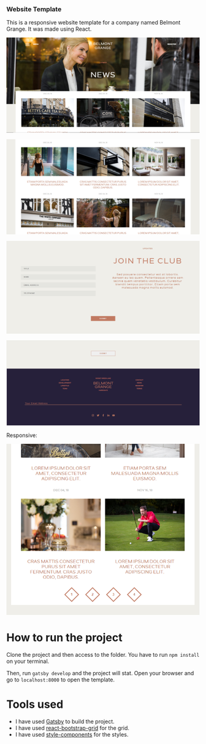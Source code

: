 ### Website Template

This is a responsive website template for a company named Belmont Grange. It was made using React.

![BelmontGrange](./assets/BelmontGrange.png)



![Body](./assets/belmontbody.png)



![Form](./assets/belmontform.png)


![Footer](./assets/belmontfooter.png)

Responsive:

![Responsive](./assets/belmontresponsive.png)

# How to run the project

Clone the project and then access to the folder. You have to run `npm install` on your terminal.

Then, run `gatsby develop` and the project will stat. 
Open your browser and go to `localhost:8000` to open the template.

# Tools used

  - I have used [Gatsby](https://www.gatsbyjs.org/) to build the project.
  - I have used [react-bootstrap-grid](https://www.npmjs.com/package/styled-bootstrap-grid) for the grid.
  - I have used [style-components](https://styled-components.com/) for the styles.